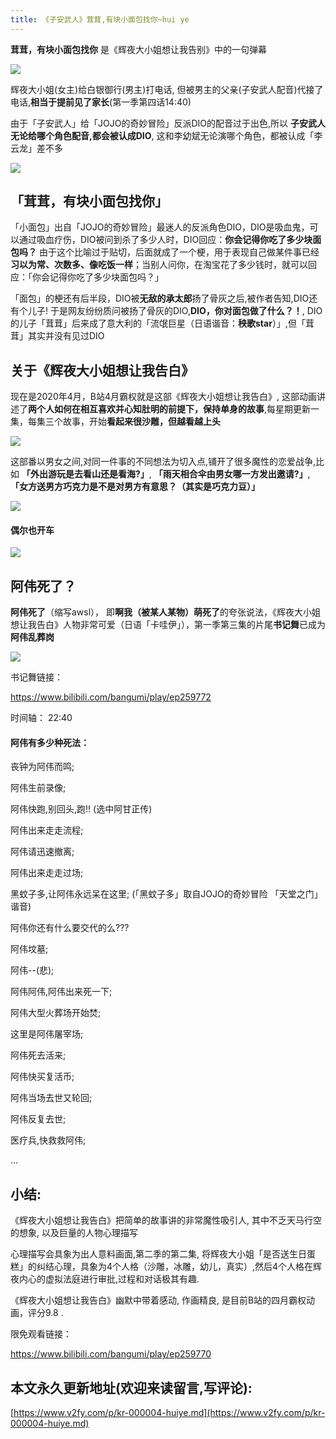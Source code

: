 ```yaml
---
title: 《子安武人》茸茸,有块小面包找你~hui ye
---
```



**茸茸，有块小面包找你** 是《辉夜大小姐想让我告别》中的一句弹幕

![](https://www.v2fy.com/asset/huiye/huiye001.png)

辉夜大小姐(女主)给白银御行(男主)打电话, 但被男主的父亲(子安武人配音)代接了电话,**相当于提前见了家长**(第一季第四话14:40)

由于「子安武人」给「JOJO的奇妙冒险」反派DIO的配音过于出色,所以 **子安武人无论给哪个角色配音,都会被认成DIO**, 这和李幼斌无论演哪个角色，都被认成「李云龙」差不多

![](https://www.v2fy.com/asset/huiye/huiye003.gif)

## 「茸茸，有块小面包找你」

「小面包」出自「JOJO的奇妙冒险」最迷人的反派角色DIO，DIO是吸血鬼，可以通过吸血疗伤，DIO被问到杀了多少人时，DIO回应：**你会记得你吃了多少块面包吗？** 由于这个比喻过于贴切，后面就成了一个梗，用于表现自己做某件事已经**习以为常、次数多、像吃饭一样**；当别人问你，在淘宝花了多少钱时，就可以回应：「你会记得你吃了多少块面包吗？」



「面包」的梗还有后半段，DIO被**无敌的承太郎**扬了骨灰之后,被作者告知,DIO还有个儿子! 于是网友纷纷质问被扬了骨灰的DIO,**DIO，你对面包做了什么？！**, DIO的儿子「茸茸」后来成了意大利的「流氓巨星（日语谐音：**秧歌star**）」,但「茸茸」其实并没有见过DIO


## 关于《辉夜大小姐想让我告白》

现在是2020年4月，B站4月霸权就是这部《辉夜大小姐想让我告白》, 这部动画讲述了**两个人如何在相互喜欢并心知肚明的前提下，保持单身的故事**,每星期更新一集，每集三个故事，开始**看起来很沙雕，但越看越上头**

![](https://www.v2fy.com/asset/huiye/huiye00011.png)


这部番以男女之间,对同一件事的不同想法为切入点,铺开了很多魔性的恋爱战争,比如 **「外出游玩是去看山还是看海?」**, **「雨天相合伞由男女哪一方发出邀请?」**,  **「女方送男方巧克力是不是对男方有意思？（其实是巧克力豆）」**

![](https://www.v2fy.com/asset/huiye/huiye00012.png)


#### 偶尔也开车

![](https://www.v2fy.com/asset/huiye/huiye009.gif)


## 阿伟死了？

**阿伟死了**（缩写awsl）， 即**啊我（被某人某物）萌死了**的夸张说法，《辉夜大小姐想让我告白》人物非常可爱（日语「卡哇伊」），第一季第三集的片尾**书记舞**已成为**阿伟乱葬岗**


![](https://www.v2fy.com/asset/huiye/huiye007.gif)

书记舞链接：

https://www.bilibili.com/bangumi/play/ep259772

时间轴： 22:40

#### 阿伟有多少种死法： 

丧钟为阿伟而鸣; 

阿伟生前录像; 

阿伟快跑,别回头,跑!! (选中阿甘正传) 

阿伟出来走走流程; 

阿伟请迅速撤离; 

阿伟出来走走过场; 

黑蚊子多,让阿伟永远呆在这里; (「黑蚊子多」取自JOJO的奇妙冒险 「天堂之门」谐音)

阿伟你还有什么要交代的么??? 

阿伟坟墓;

阿伟--(悲); 

阿伟阿伟,阿伟出来死一下;

阿伟大型火葬场开始焚;

这里是阿伟屠宰场;

阿伟死去活来;

阿伟快买复活币;

阿伟当场去世又轮回;

阿伟反复去世;

医疗兵,快救救阿伟;

...


## 小结:


《辉夜大小姐想让我告白》把简单的故事讲的非常魔性吸引人, 其中不乏天马行空的想象, 以及巨量的人物心理描写

心理描写会具象为出人意料画面,第二季的第二集, 将辉夜大小姐「是否送生日蛋糕」的纠结心理，具象为4个人格（沙雕，冰雕，幼儿，真实）,然后4个人格在辉夜内心的虚拟法庭进行审批,过程和对话极其有趣.

《辉夜大小姐想让我告白》幽默中带着感动, 作画精良, 是目前B站的四月霸权动画，评分9.8 .

限免观看链接：

https://www.bilibili.com/bangumi/play/ep259770



## 本文永久更新地址(欢迎来读留言,写评论):

[https://www.v2fy.com/p/kr-000004-huiye.md](https://www.v2fy.com/p/kr-000004-huiye.md)
